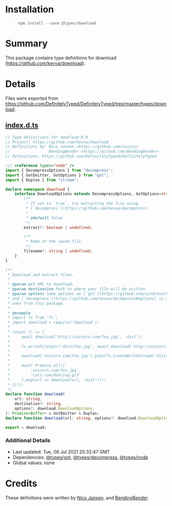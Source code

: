 # Installation
> `npm install --save @types/download`

# Summary
This package contains type definitions for download (https://github.com/kevva/download).

# Details
Files were exported from https://github.com/DefinitelyTyped/DefinitelyTyped/tree/master/types/download.
## [index.d.ts](https://github.com/DefinitelyTyped/DefinitelyTyped/tree/master/types/download/index.d.ts)
````ts
// Type definitions for download 8.0
// Project: https://github.com/kevva/download
// Definitions by: Nico Jansen <https://github.com/nicojs>
//                 BendingBender <https://github.com/BendingBender>
// Definitions: https://github.com/DefinitelyTyped/DefinitelyTyped

/// <reference types="node" />
import { DecompressOptions } from "decompress";
import { GotEmitter, GotOptions } from "got";
import { Duplex } from "stream";

declare namespace download {
    interface DownloadOptions extends DecompressOptions, GotOptions<string | null> {
        /**
         * If set to `true`, try extracting the file using
         * [`decompress`](https://github.com/kevva/decompress).
         *
         * @default false
         */
        extract?: boolean | undefined;

        /**
         * Name of the saved file.
         */
        filename?: string | undefined;
    }
}

/**
 * Download and extract files.
 *
 * @param url URL to download.
 * @param destination Path to where your file will be written.
 * @param options Same options as [`got`](https://github.com/sindresorhus/got#options)
 * and [`decompress`](https://github.com/kevva/decompress#options) in addition to the
 * ones from this package.
 *
 * @example
 * import fs from 'fs';
 * import download = require('download');
 *
 * (async () => {
 *     await download('http://unicorn.com/foo.jpg', 'dist');
 *
 *     fs.writeFileSync('dist/foo.jpg', await download('http://unicorn.com/foo.jpg'));
 *
 *     download('unicorn.com/foo.jpg').pipe(fs.createWriteStream('dist/foo.jpg'));
 *
 *     await Promise.all([
 *         'unicorn.com/foo.jpg',
 *         'cats.com/dancing.gif'
 *     ].map(url => download(url, 'dist')));
 * })();
 */
declare function download(
    url: string,
    destination?: string,
    options?: download.DownloadOptions,
): Promise<Buffer> & GotEmitter & Duplex;
declare function download(url: string, options?: download.DownloadOptions): Promise<Buffer> & GotEmitter & Duplex;

export = download;

````

### Additional Details
 * Last updated: Tue, 06 Jul 2021 20:32:47 GMT
 * Dependencies: [@types/got](https://npmjs.com/package/@types/got), [@types/decompress](https://npmjs.com/package/@types/decompress), [@types/node](https://npmjs.com/package/@types/node)
 * Global values: none

# Credits
These definitions were written by [Nico Jansen](https://github.com/nicojs), and [BendingBender](https://github.com/BendingBender).
